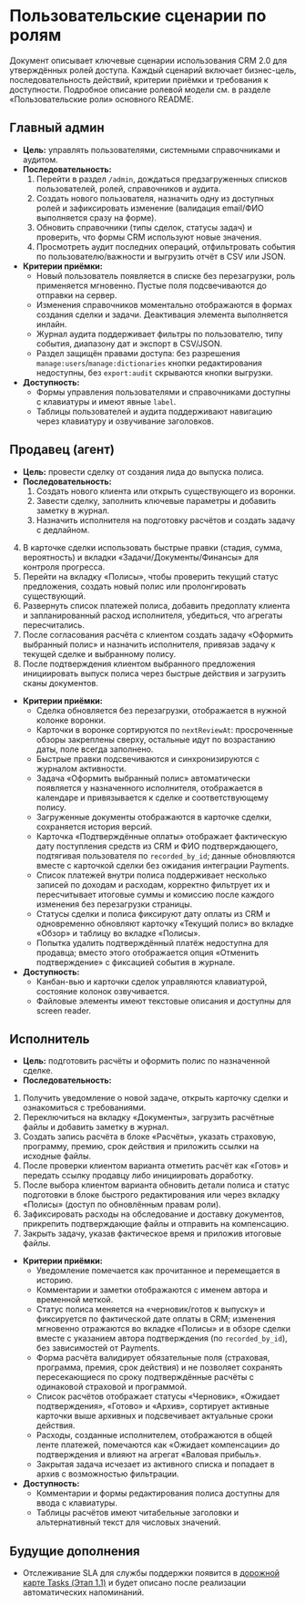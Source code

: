 # Пользовательские сценарии по ролям

Документ описывает ключевые сценарии использования CRM 2.0 для утверждённых ролей доступа. Каждый сценарий включает бизнес-цель, последовательность действий, критерии приёмки и требования к доступности. Подробное описание ролевой модели см. в разделе «Пользовательские роли» основного README.

## Главный админ
- **Цель:** управлять пользователями, системными справочниками и аудитом.
- **Последовательность:**
  1. Перейти в раздел `/admin`, дождаться предзагруженных списков пользователей, ролей, справочников и аудита.
  2. Создать нового пользователя, назначить одну из доступных ролей и зафиксировать изменение (валидация email/ФИО выполняется сразу на форме).
  3. Обновить справочники (типы сделок, статусы задач) и проверить, что формы CRM используют новые значения.
  4. Просмотреть аудит последних операций, отфильтровать события по пользователю/важности и выгрузить отчёт в CSV или JSON.
- **Критерии приёмки:**
  - Новый пользователь появляется в списке без перезагрузки, роль применяется мгновенно. Пустые поля подсвечиваются до отправки на сервер.
  - Изменения справочников моментально отображаются в формах создания сделки и задачи. Деактивация элемента выполняется инлайн.
  - Журнал аудита поддерживает фильтры по пользователю, типу события, диапазону дат и экспорт в CSV/JSON.
  - Раздел защищён правами доступа: без разрешения `manage:users`/`manage:dictionaries` кнопки редактирования недоступны, без `export:audit` скрываются кнопки выгрузки.
- **Доступность:**
  - Формы управления пользователями и справочниками доступны с клавиатуры и имеют явные `label`.
  - Таблицы пользователей и аудита поддерживают навигацию через клавиатуру и озвучивание заголовков.

## Продавец (агент)
- **Цель:** провести сделку от создания лида до выпуска полиса.
- **Последовательность:**
  1. Создать нового клиента или открыть существующего из воронки.
  2. Завести сделку, заполнить ключевые параметры и добавить заметку в журнал.
  3. Назначить исполнителя на подготовку расчётов и создать задачу с дедлайном.
 4. В карточке сделки использовать быстрые правки (стадия, сумма, вероятность) и вкладки «Задачи/Документы/Финансы» для контроля прогресса.
 5. Перейти на вкладку «Полисы», чтобы проверить текущий статус предложения, создать новый полис или пролонгировать существующий.
  6. Развернуть список платежей полиса, добавить предоплату клиента и запланированный расход исполнителя, убедиться, что агрегаты пересчитались.
  7. После согласования расчёта с клиентом создать задачу «Оформить выбранный полис» и назначить исполнителя, привязав задачу к текущей сделке и выбранному полису.
  8. После подтверждения клиентом выбранного предложения инициировать выпуск полиса через быстрые действия и загрузить сканы документов.
- **Критерии приёмки:**
  - Сделка обновляется без перезагрузки, отображается в нужной колонке воронки.
  - Карточки в воронке сортируются по `nextReviewAt`: просроченные обзоры закреплены сверху, остальные идут по возрастанию даты, поле всегда заполнено.
  - Быстрые правки подсвечиваются и синхронизируются с журналом активности.
  - Задача «Оформить выбранный полис» автоматически появляется у назначенного исполнителя, отображается в календаре и привязывается к сделке и соответствующему полису.
  - Загруженные документы отображаются в карточке сделки, сохраняется история версий.
  - Карточка «Подтверждённые оплаты» отображает фактическую дату поступления средств из CRM и ФИО подтверждающего, подтягивая пользователя по `recorded_by_id`; данные обновляются вместе с карточкой сделки без ожидания интеграции Payments.
  - Список платежей внутри полиса поддерживает несколько записей по доходам и расходам, корректно фильтрует их и пересчитывает итоговые суммы и комиссию после каждого изменения без перезагрузки страницы.
  - Статусы сделки и полиса фиксируют дату оплаты из CRM и одновременно обновляют карточку «Текущий полис» во вкладке «Обзор» и таблицу во вкладке «Полисы».
  - Попытка удалить подтверждённый платёж недоступна для продавца; вместо этого отображается опция «Отменить подтверждение» с фиксацией события в журнале.
- **Доступность:**
  - Канбан-вью и карточки сделок управляются клавиатурой, состояние колонок озвучивается.
  - Файловые элементы имеют текстовые описания и доступны для screen reader.

## Исполнитель
- **Цель:** подготовить расчёты и оформить полис по назначенной сделке.
- **Последовательность:**
 1. Получить уведомление о новой задаче, открыть карточку сделки и ознакомиться с требованиями.
 2. Переключиться на вкладку «Документы», загрузить расчётные файлы и добавить заметку в журнал.
 3. Создать запись расчёта в блоке «Расчёты», указать страховую, программу, премию, срок действия и приложить ссылки на исходные файлы.
 4. После проверки клиентом варианта отметить расчёт как «Готов» и передать ссылку продавцу либо инициировать доработку.
 5. После выбора клиентом варианта обновить детали полиса и статус подготовки в блоке быстрого редактирования или через вкладку «Полисы» (доступ по обновлённым правам роли).
 6. Зафиксировать расходы на обследование и доставку документов, прикрепить подтверждающие файлы и отправить на компенсацию.
 7. Закрыть задачу, указав фактическое время и приложив итоговые файлы.
- **Критерии приёмки:**
  - Уведомление помечается как прочитанное и перемещается в историю.
  - Комментарии и заметки отображаются с именем автора и временной меткой.
  - Статус полиса меняется на «черновик/готов к выпуску» и фиксируется по фактической дате оплаты в CRM; изменения мгновенно отражаются во вкладке «Полисы» и в обзоре сделки вместе с указанием автора подтверждения (по `recorded_by_id`), без зависимостей от Payments.
  - Форма расчёта валидирует обязательные поля (страховая, программа, премия, срок действия) и не позволяет сохранять пересекающиеся по сроку подтверждённые расчёты с одинаковой страховой и программой.
  - Список расчётов отображает статусы «Черновик», «Ожидает подтверждения», «Готово» и «Архив», сортирует активные карточки выше архивных и подсвечивает актуальные сроки действия.
  - Расходы, созданные исполнителем, отображаются в общей ленте платежей, помечаются как «Ожидает компенсации» до подтверждения и влияют на агрегат «Валовая прибыль».
  - Закрытая задача исчезает из активного списка и попадает в архив с возможностью фильтрации.
- **Доступность:**
  - Комментарии и формы редактирования полиса доступны для ввода с клавиатуры.
  - Таблицы расчётов имеют читабельные заголовки и альтернативный текст для числовых значений.


## Будущие дополнения

* Отслеживание SLA для службы поддержки появится в [дорожной карте Tasks (Этап 1.1)](../delivery-plan.md#2-приоритизация-последующих-этапов) и будет описано после реализации автоматических напоминаний.
